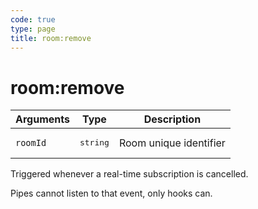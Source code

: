 ```yaml
---
code: true
type: page
title: room:remove
---
```


# room:remove



| Arguments | Type              | Description            |
| --------- | ----------------- | ---------------------- |
| `roomId`  | <pre>string</pre> | Room unique identifier |

Triggered whenever a real-time subscription is cancelled.

<div class="alert alert-info">Pipes cannot listen to that event, only hooks can.</div>
